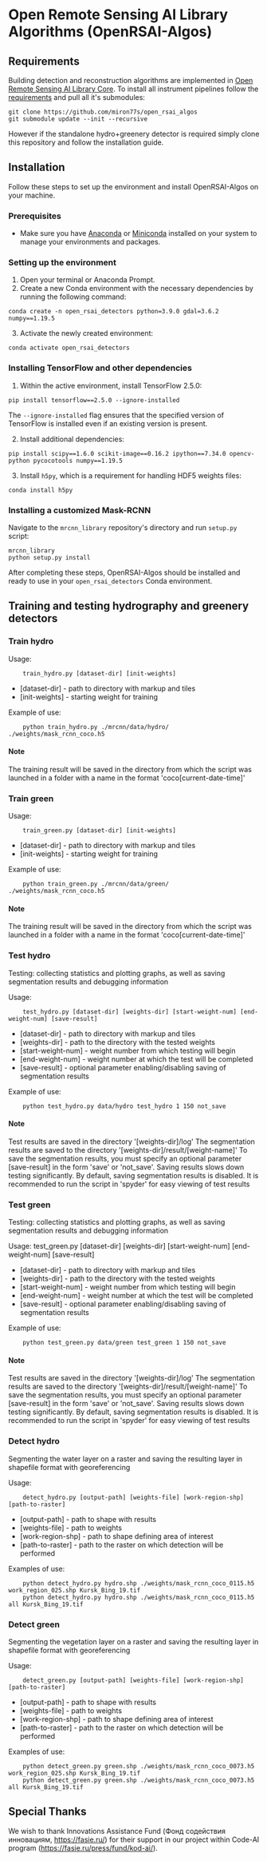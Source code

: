 # Open Remote Sensing AI Library Algorithms (OpenRSAI-Algos)

## Requirements

Building detection and reconstruction algorithms are implemented in [Open Remote Sensing AI Library Core](https://github.com/miron77s/open_rsai). To install all instrument pipelines follow the  [requirements](https://github.com/miron77s/open_rsai#requirements) and pull all it's submodules:

```
git clone https://github.com/miron77s/open_rsai_algos
git submodule update --init --recursive
```

However if the standalone hydro+greenery detector is required simply clone this repository and follow the installation guide.

## Installation

Follow these steps to set up the environment and install OpenRSAI-Algos on your machine.

### Prerequisites

- Make sure you have [Anaconda](https://www.anaconda.com/products/individual) or [Miniconda](https://docs.conda.io/en/latest/miniconda.html) installed on your system to manage your environments and packages.

### Setting up the environment

1. Open your terminal or Anaconda Prompt.
2. Create a new Conda environment with the necessary dependencies by running the following command:

```
conda create -n open_rsai_detectors python=3.9.0 gdal=3.6.2 numpy==1.19.5
```

3. Activate the newly created environment:

```
conda activate open_rsai_detectors
```

### Installing TensorFlow and other dependencies

1. Within the active environment, install TensorFlow 2.5.0:

```
pip install tensorflow==2.5.0 --ignore-installed
```

The `--ignore-installed` flag ensures that the specified version of TensorFlow is installed even if an existing version is present.

2. Install additional dependencies:

```
pip install scipy==1.6.0 scikit-image==0.16.2 ipython==7.34.0 opencv-python pycocotools numpy==1.19.5
```

3. Install `h5py`, which is a requirement for handling HDF5 weights files:

```
conda install h5py
```

### Installing a customized Mask-RCNN

Navigate to the `mrcnn_library` repository's directory and run `setup.py` script:

```
mrcnn_library
python setup.py install
```

After completing these steps, OpenRSAI-Algos should be installed and ready to use in your `open_rsai_detectors` Conda environment.

## Training and testing hydrography and greenery detectors

### Train hydro
Usage:
```
    train_hydro.py [dataset-dir] [init-weights]
```

 * [dataset-dir] - path to directory with markup and tiles
 * [init-weights] - starting weight for training

Example of use:
```
    python train_hydro.py ./mrcnn/data/hydro/ ./weights/mask_rcnn_coco.h5
```

#### Note
The training result will be saved in the directory from which the script was launched
in a folder with a name in the format 'coco[current-date-time]'

### Train green
Usage:
```
    train_green.py [dataset-dir] [init-weights]
```

 * [dataset-dir] - path to directory with markup and tiles
 * [init-weights] - starting weight for training

Example of use:
```
    python train_green.py ./mrcnn/data/green/ ./weights/mask_rcnn_coco.h5
```

#### Note
The training result will be saved in the directory from which the script was launched
in a folder with a name in the format 'coco[current-date-time]'

### Test hydro
Testing: collecting statistics and plotting graphs, as well as saving segmentation results and
debugging information

Usage:
```
    test_hydro.py [dataset-dir] [weights-dir] [start-weight-num] [end-weight-num] [save-result]
```

 * [dataset-dir] - path to directory with markup and tiles
 * [weights-dir] - path to the directory with the tested weights
 * [start-weight-num] - weight number from which testing will begin
 * [end-weight-num] - weight number at which the test will be completed
 * [save-result] - optional parameter enabling/disabling saving of segmentation results

Example of use:
```
    python test_hydro.py data/hydro test_hydro 1 150 not_save
```

#### Note
Test results are saved in the directory '[weights-dir]/log'
The segmentation results are saved to the directory '[weights-dir]/result/[weight-name]'
To save the segmentation results, you must specify an optional parameter [save-result]
in the form 'save' or 'not_save'. Saving results slows down testing significantly.
By default, saving segmentation results is disabled. It is recommended to run the script
in 'spyder' for easy viewing of test results

### Test green
Testing: collecting statistics and plotting graphs, as well as saving segmentation results and
debugging information

Usage:
    test_green.py [dataset-dir] [weights-dir] [start-weight-num] [end-weight-num] [save-result]

 * [dataset-dir] - path to directory with markup and tiles
 * [weights-dir] - path to the directory with the tested weights
 * [start-weight-num] - weight number from which testing will begin
 * [end-weight-num] - weight number at which the test will be completed
 * [save-result] - optional parameter enabling/disabling saving of segmentation results

Example of use:
```
    python test_green.py data/green test_green 1 150 not_save
```

#### Note
Test results are saved in the directory '[weights-dir]/log'
The segmentation results are saved to the directory '[weights-dir]/result/[weight-name]'
To save the segmentation results, you must specify an optional parameter [save-result]
in the form 'save' or 'not_save'. Saving results slows down testing significantly.
By default, saving segmentation results is disabled. It is recommended to run the script
in 'spyder' for easy viewing of test results

### Detect hydro
Segmenting the water layer on a raster and saving the resulting layer in shapefile format
with georeferencing

Usage:
```
    detect_hydro.py [output-path] [weights-file] [work-region-shp] [path-to-raster]
```

 * [output-path] - path to shape with results
 * [weights-file] - path to weights
 * [work-region-shp] - path to shape defining area of ​​interest
 * [path-to-raster] - path to the raster on which detection will be performed

Examples of use:
```
    python detect_hydro.py hydro.shp ./weights/mask_rcnn_coco_0115.h5 work_region_025.shp Kursk_Bing_19.tif
    python detect_hydro.py hydro.shp ./weights/mask_rcnn_coco_0115.h5 all Kursk_Bing_19.tif
```

### Detect green
Segmenting the vegetation layer on a raster and saving the resulting layer in shapefile format
with georeferencing

Usage:
```
    detect_green.py [output-path] [weights-file] [work-region-shp] [path-to-raster]
```

 * [output-path] - path to shape with results
 * [weights-file] - path to weights
 * [work-region-shp] - path to shape defining area of ​​interest
 * [path-to-raster] - path to the raster on which detection will be performed

Examples of use:

```
    python detect_green.py green.shp ./weights/mask_rcnn_coco_0073.h5 work_region_025.shp Kursk_Bing_19.tif
    python detect_green.py green.shp ./weights/mask_rcnn_coco_0073.h5 all Kursk_Bing_19.tif
```

## Special Thanks

We wish to thank Innovations Assistance Fund (Фонд содействия инновациям, https://fasie.ru/)
for their support in our project within Code-AI program (https://fasie.ru/press/fund/kod-ai/).